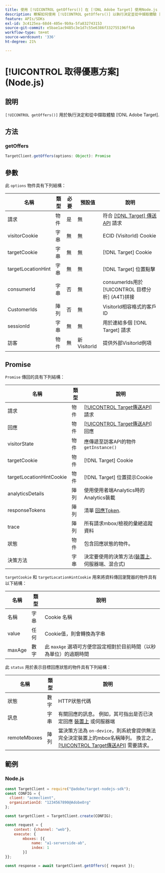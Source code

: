```yaml
---
title: 使用 [!UICONTROL getOffers()] 在 [!DNL Adobe Target] 使用Node.js SDK時
description: 瞭解如何使用 [!UICONTROL getOffers()] 以執行決定並從中擷取體驗 [!DNL Adobe Target].
feature: APIs/SDKs
exl-id: 3c4125ea-68d4-405e-9b9a-5fa832743153
source-git-commit: e5bae1ac9485c3e1d7c55e6386f332755196ffab
workflow-type: tm+mt
source-wordcount: '336'
ht-degree: 21%

---
```


# [!UICONTROL 取得優惠方案] (Node.js)

## 說明

`[!UICONTROL getOffers()]` 用於執行決定和從中擷取體驗 [!DNL Adobe Target].


## 方法

### getOffers

```js {line-numbers="true"}
TargetClient.getOffers(options: Object): Promise
```

## 參數

此 `options` 物件具有下列結構：

| 名稱 | 類型 | 必要 | 預設值 | 說明 |
| --- |--- | --- | --- | --- |
| 請求 | 物件 | 是 | 無 | 符合 [[!DNL Target] 傳送API](/help/dev/implement/delivery-api/overview.md) 請求 |
| visitorCookie | 字串 | 無 | 無 | ECID (VisitorId) Cookie |
| targetCookie | 字串 | 無 | 無 | [!DNL Target] Cookie |
| targetLocationHint | 字串 | 無 | 無 | [!DNL Target] 位置點擊 |
| consumerId | 字串 | 否 | 無 | consumerIds用於 [!UICONTROL 目標分析] (A4T)拼接 |
| CustomerIds | 陣列 | 否 | 無 | VisitorId相容格式的客戶ID |
| sessionId | 字串 | 無 | 無 | 用於連結多個 [!DNL Target] 請求 |
| 訪客 | 物件 | 無 | 新VisitorId | 提供外部VisitorId例項 |

## Promise

`Promise` 傳回的具有下列結構：

| 名稱 | 類型 | 說明 |
| --- | --- | --- |
| 請求 | 物件 | [[!UICONTROL Target傳送API]](/help/dev/implement/delivery-api/overview.md) 請求 |
| 回應 | 物件 | [[!UICONTROL Target傳送API]](/help/dev/implement/delivery-api/overview.md) 回應 |
| visitorState | 物件 | 應傳遞至訪客API的物件 `getInstance()` |
| targetCookie | 物件 | [!DNL Target] Cookie |
| targetLocationHintCookie | 物件 | [!DNL Target] 位置提示Cookie |
| analyticsDetails | 陣列 | 使用使用者端Analytics時的Analytics裝載 |
| responseTokens | 陣列 | 清單 [回應Token](https://experienceleague.adobe.com/docs/target/using/administer/response-tokens.html?). |
| trace | 陣列 | 所有請求mbox/檢視的彙總追蹤資料 |
| 狀態 | 物件 | 包含回應狀態的物件。 |
| 決策方法 | 字串 | 決定要使用的決策方法([裝置上](/help/dev/implement/server-side/sdk-guides/on-device-decisioning/overview.md)、伺服器端、混合式) |

`targetCookie` 和 `targetLocationHintCookie` 用來將資料傳回瀏覽器的物件具有以下結構：

| 名稱 | 類型 | 說明 |
| --- | --- | --- |
| 名稱 | 字串 | Cookie 名稱 |
| value | 任何 | Cookie值，則會轉換為字串 |
| maxAge | 數字 | 此 `maxAge` 選項可方便您設定相對於目前時間（以秒為單位）的過期時間 |

此 `status` 用於表示目標回應狀態的物件具有下列結構：

| 名稱 | 類型 | 說明 |
| --- | --- | --- |
| 狀態 | 數字 | HTTP狀態代碼 |
| 訊息 | 字串 | 有關回應的訊息。 例如，其可指出是否已決定回應 [裝置上](/help/dev/implement/server-side/sdk-guides/on-device-decisioning/overview.md) 或伺服器端 |
| remoteMboxes | 陣列 | 當決策方法為 `on-device`，則系統會提供無法完全決定裝置上的mbox名稱陣列。 換言之， [[!UICONTROL Target傳送API]](/help/dev/implement/delivery-api/overview.md) 需要請求。 |

## 範例

### Node.js

```js {line-numbers="true"}
const TargetClient = require("@adobe/target-nodejs-sdk");
const CONFIG = {
  client: "acmeclient",
  organizationId: "1234567890@AdobeOrg"
};

const targetClient = TargetClient.create(CONFIG);

const request = {
    context: {channel: "web"},
    execute: {
        mboxes: [{
            name: "a1-serverside-ab",
            index: 1
        }]
}};

const response = await targetClient.getOffers({ request });
```
